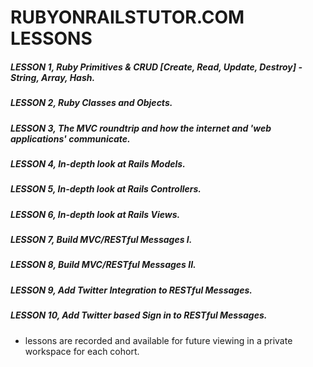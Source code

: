 # RUBYONRAILSTUTOR.COM LESSONS

##### LESSON 1, Ruby Primitives & CRUD [Create, Read, Update, Destroy] - String, Array, Hash.
##### LESSON 2, Ruby Classes and Objects.
##### LESSON 3, The MVC roundtrip and how the internet and 'web applications' communicate.
##### LESSON 4, In-depth look at Rails Models.
##### LESSON 5, In-depth look at Rails Controllers.
##### LESSON 6, In-depth look at Rails Views.
##### LESSON 7, Build MVC/RESTful Messages I.
##### LESSON 8, Build MVC/RESTful Messages II.
##### LESSON 9, Add Twitter Integration to RESTful Messages.
##### LESSON 10, Add Twitter based Sign in to RESTful Messages.

- lessons are recorded and available for future viewing in a private workspace for each cohort.
